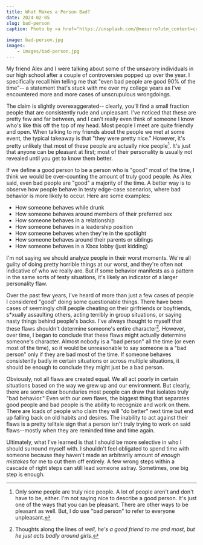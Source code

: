 ```yaml
---
title: What Makes a Person Bad?
date: 2024-02-05
slug: bad-person
caption: Photo by <a href="https://unsplash.com/@messrro?utm_content=creditCopyText&utm_medium=referral&utm_source=unsplash">Mehdi MeSSrro</a> on <a href="https://unsplash.com/photos/girl-in-purple-jacket-holding-gun-gcyZ7AvWSwQ?utm_content=creditCopyText&utm_medium=referral&utm_source=unsplash">Unsplash</a>
  
image: bad-person.jpg
images:
    - images/bad-person.jpg
---
```


My friend Alex and I were talking about some of the unsavory individuals in our high school after a couple of controversies popped up over the year. I specifically recall him telling me that "even bad people are good 90% of the time"-- a statement that's stuck with me over my college years as I've encountered more and more cases of unscrupulous wrongdoings. 

The claim is slightly overexaggerated-- clearly, you'll find a small fraction people that are consistently rude and unpleasant. I've noticed that these are pretty few and far between, and I can't really even think of someone I know who's like this off the top of my head. Most people I meet are quite friendly and open. When talking to my friends about the people we met at some event, the typical takeaway is that "they were pretty nice." However, it's pretty unlikely that most of these people are actually nice people[^1]. It's just that anyone can be pleasant at first; most of their personality is usually not revealed until you get to know them better. 

If we define a good person to be a person who is "good" most of the time, I think we would be over-counting the amount of truly good people. As Alex said, even bad people are "good" a majority of the time. A better way is to observe how people behave in testy edge-case scenarios, where bad behavior is more likely to occur. Here are some examples:
- How someone behaves while drunk
- How someone behaves around members of their preferred sex
- How someone behaves in a relationship
- How someone behaves in a leadership position
- How someone behaves when they're in the spotlight
- How someone behaves around their parents or siblings
- How someone behaves in a Xbox lobby (just kidding)

I'm not saying we should analyze people in their worst moments. We're all guilty of doing pretty horrible things at our worst, and they're often not indicative of who we really are. But if some behavior manifests as a pattern in the same sorts of testy situations, it's likely an indicator of a larger personality flaw. 

Over the past few years, I've heard of more than just a few cases of people I considered "good" doing some questionable things. There have been cases of seemingly chill people cheating on their girlfriends or boyfriends, s\*xually assaulting others, acting terribly in group situations, or saying nasty things behind people's backs. I've always thought to myself that these flaws shouldn't determine someone's entire character[^2]. However, over time, I began to conclude that these flaws might actually determine someone's character. Almost nobody is a "bad person" all the time (or even most of the time), so it would be unreasonable to say someone is a "bad person" only if they are bad most of the time. If someone behaves consistently badly in certain situations or across multiple situations, it should be enough to conclude they might just be a bad person. 

Obviously, not all flaws are created equal. We all act poorly in certain situations based on the way we grew up and our environment. But clearly, there are some clear boundaries most people can draw that isolates truly "bad behavior." Even with our own flaws, the biggest thing that separates good people and bad people is the ability to recognize and work on them. There are loads of people who claim they will "do better" next time but end up falling back on old habits and desires. The inability to act against their flaws is a pretty telltale sign that a person isn't truly trying to work on said flaws--mostly when they are reminded time and time again. 

Ultimately, what I've learned is that I should be more selective in who I should surround myself with. I shouldn't feel obligated to spend time with someone because they haven't made an arbitrarily amount of *enough mistakes* for me to cut them off entirely. A few wrong steps within a cascade of right steps can still lead someone astray. Sometimes, one big step is enough. 

[^1]: Only some people are truly nice people. A lot of people aren't and don't have to be, either. I'm not saying nice to describe a good person. It's just one of the ways that you can be pleasant. There are other ways to be pleasant as well. But, I do use "bad person" to refer to everyone unpleasant. 
[^2]: Thoughts along the lines of *well, he's a good friend to me and most, but he just acts badly around girls*.